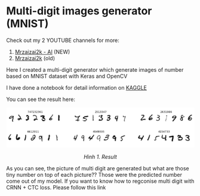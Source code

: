 # Multi-digit images generator (MNIST)
Check out my 2 YOUTUBE channels for more:
1. [Mrzaizai2k - AI](https://www.youtube.com/channel/UCFGCVG0P2eLS5jkDaE0vSfA) (NEW)
2. [Mrzaizai2k](https://www.youtube.com/channel/UCCq3lQ1W437euT9eq2_26HQ) (old)

Here I created a multi-digit generator which generate images of number based on MNIST dataset with Keras and OpenCV

I have done a notebook for detail information on [KAGGLE](https://www.kaggle.com/bomaich/multi-digit-images-generate-mnist)

You can see the result here:
<p align="center"><img src="Kết quả nhận dạng số.png" width="700"></p>
<p align="center"><i>Hình 1. Result </i></p>

As you can see, the picture of multi digit are generated but what are those tiny number on top of each picture??
Those were the predicted number come out of my model. If you want to know how to regconise multi digit with CRNN + CTC loss. Please follow this link
